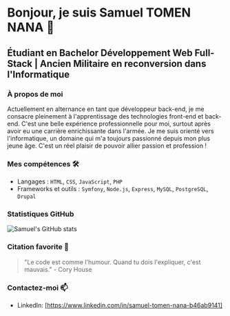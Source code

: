 # Bonjour, je suis Samuel TOMEN NANA 👋

## Étudiant en Bachelor Développement Web Full-Stack | Ancien Militaire en reconversion dans l'Informatique

### À propos de moi
Actuellement en alternance en tant que développeur back-end, je me consacre pleinement à l'apprentissage des technologies front-end et back-end. C'est une belle expérience professionnelle pour moi, surtout après avoir eu une carrière enrichissante dans l'armée. 
Je me suis orienté vers l'informatique, un domaine qui m'a toujours passionné depuis mon plus jeune âge. C'est un réel plaisir de pouvoir allier passion et profession !

### Mes compétences 🛠
- Langages : `HTML`, `CSS`, `JavaScript`, `PHP`
- Frameworks et outils : `Symfony`, `Node.js`, `Express`, `MySQL`, `PostgreSQL`, `Drupal`

### Statistiques GitHub
![Samuel's GitHub stats](https://github-readme-stats.vercel.app/api?username=votre_nom_utilisateur&show_icons=true)

### Citation favorite 💬
> "Le code est comme l'humour. Quand tu dois l'expliquer, c'est mauvais." - Cory House

### Contactez-moi 📫
- LinkedIn: [https://www.linkedin.com/in/samuel-tomen-nana-b46ab9141]
